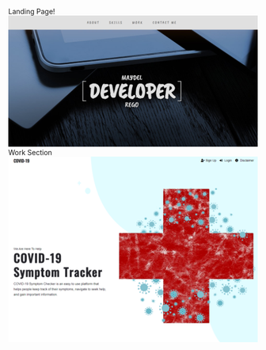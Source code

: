 Landing Page!
![image](https://github.com/maidelrego/React-Portfolio/blob/master/src/images/screenshot.PNG)
Work Section
![image](https://github.com/maidelrego/React-Portfolio/blob/master/src/images/project2.PNG)
